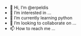 - 👋 Hi, I’m @erpeldis
- 👀 I’m interested in ...
- 🌱 I’m currently learning python
- 💞️ I’m looking to collaborate on ...
- 📫 How to reach me ...

<!---
erpeldis/erpeldis is a ✨ special ✨ repository because its `README.md` (this file) appears on your GitHub profile.
You can click the Preview link to take a look at your changes.
--->
